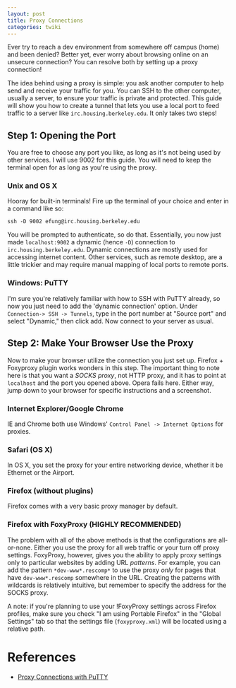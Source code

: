```yaml
---
layout: post
title: Proxy Connections
categories: twiki
---
```


Ever try to reach a dev environment from somewhere off campus (home) and been denied?  Better yet, ever worry about browsing online on an unsecure connection?  You can resolve both by setting up a proxy connection!

The idea behind using a proxy is simple: you ask another computer to help send and receive your traffic for you.  You can SSH to the other computer, usually a server, to ensure your traffic is private and protected.  This guide will show you how to create a tunnel that lets you use a local port to feed traffic to a server like `irc.housing.berkeley.edu`.  It only takes two steps!

## Step 1: Opening the Port

You are free to choose any port you like, as long as it's not being used by other services.  I will use 9002 for this guide.  You will need to keep the terminal open for as long as you're using the proxy.

### Unix and OS X

Hooray for built-in terminals!  Fire up the terminal of your choice and enter in a command like so:

    ssh -D 9002 efung@irc.housing.berkeley.edu

You will be prompted to authenticate, so do that. Essentially, you now just made `localhost:9002` a dynamic (hence `-D`) connection to `irc.housing.berkeley.edu`.  Dynamic connections are mostly used for accessing internet content. Other services, such as remote desktop, are a little trickier and may require manual mapping of local ports to remote ports.

### Windows: PuTTY

I'm sure you're relatively familiar with how to SSH with PuTTY already, so now you just need to add the 'dynamic connection' option.  Under `Connection-> SSH -> Tunnels`, type in the port number at "Source port" and select "Dynamic," then click add.  Now connect to your server as usual.

## Step 2: Make Your Browser Use the Proxy

Now to make your browser utilize the connection you just set up.  Firefox + Foxyproxy plugin works wonders in this step.  The important thing to note here is that you want a *SOCKS proxy*, not HTTP proxy, and it has to point at `localhost` and the port you opened above. Opera fails here. Either way, jump down to your browser for specific instructions and a screenshot.

### Internet Explorer/Google Chrome

IE and Chrome both use Windows' `Control Panel -> Internet Options` for proxies.

### Safari (OS X)

In OS X, you set the proxy for your entire networking device, whether it be Ethernet or the Airport.

### Firefox (without plugins)

Firefox comes with a very basic proxy manager by default.

### Firefox with FoxyProxy (HIGHLY RECOMMENDED)

The problem with all of the above methods is that the configurations are all-or-none. Either you use the proxy for all web traffic or your turn off proxy settings. FoxyProxy, however, gives you the ability to apply proxy settings only to particular websites by adding URL *patterns*. For example, you can add the pattern `*dev-www*.rescomp*` to use the proxy *only* for pages that have `dev-www*.rescomp` somewhere in the URL. Creating the patterns with wildcards is relatively intuitive, but remember to specify the address for the SOCKS proxy.

A note: if you're planning to use your !FoxyProxy settings across Firefox profiles, make sure you check "I am using Portable Firefox" in the "Global Settings" tab so that the settings file (`foxyproxy.xml`) will be located using a relative path.

# References

   * [Proxy Connections with PuTTY](http://www.webhostingtalk.com/showthread.php?t=539067)